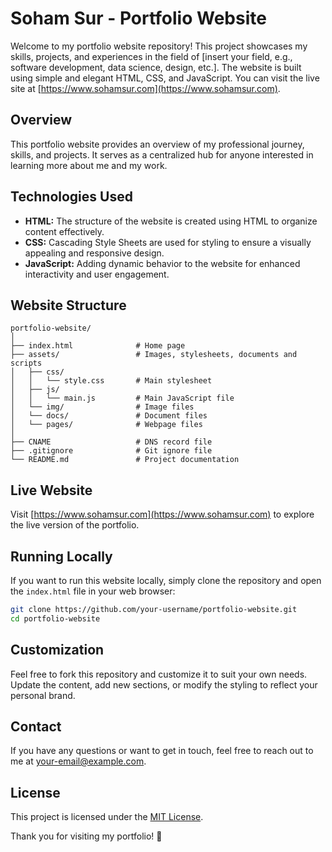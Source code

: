 # Soham Sur - Portfolio Website

Welcome to my portfolio website repository! This project showcases my skills, projects, and experiences in the field of [insert your field, e.g., software development, data science, design, etc.]. The website is built using simple and elegant HTML, CSS, and JavaScript. You can visit the live site at [https://www.sohamsur.com](https://www.sohamsur.com).

## Overview

This portfolio website provides an overview of my professional journey, skills, and projects. It serves as a centralized hub for anyone interested in learning more about me and my work.

## Technologies Used

- **HTML:** The structure of the website is created using HTML to organize content effectively.
- **CSS:** Cascading Style Sheets are used for styling to ensure a visually appealing and responsive design.
- **JavaScript:** Adding dynamic behavior to the website for enhanced interactivity and user engagement.

## Website Structure

```
portfolio-website/
│
├── index.html              # Home page
├── assets/                 # Images, stylesheets, documents and scripts
│   ├── css/
│   │   └── style.css       # Main stylesheet
│   ├── js/
│   │   └── main.js         # Main JavaScript file
│   └── img/                # Image files
│   └── docs/               # Document files
│   └── pages/              # Webpage files
│
├── CNAME                   # DNS record file
├── .gitignore              # Git ignore file
└── README.md               # Project documentation
```

## Live Website

Visit [https://www.sohamsur.com](https://www.sohamsur.com) to explore the live version of the portfolio.

## Running Locally

If you want to run this website locally, simply clone the repository and open the `index.html` file in your web browser:

```bash
git clone https://github.com/your-username/portfolio-website.git
cd portfolio-website
```

## Customization

Feel free to fork this repository and customize it to suit your own needs. Update the content, add new sections, or modify the styling to reflect your personal brand.

## Contact

If you have any questions or want to get in touch, feel free to reach out to me at [your-email@example.com](mailto:your-email@example.com).

## License

This project is licensed under the [MIT License](LICENSE.md).

Thank you for visiting my portfolio! 🚀
